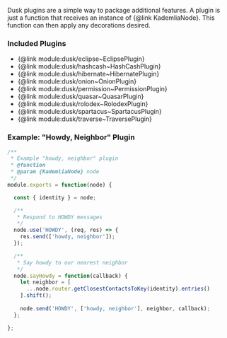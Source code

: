 Dusk plugins are a simple way to package additional features. A plugin is just 
a function that receives an instance of {@link KademliaNode}. This function can 
then apply any decorations desired.

### Included Plugins

* {@link module:dusk/eclipse~EclipsePlugin}
* {@link module:dusk/hashcash~HashCashPlugin}
* {@link module:dusk/hibernate~HibernatePlugin}
* {@link module:dusk/onion~OnionPlugin}
* {@link module:dusk/permission~PermissionPlugin}
* {@link module:dusk/quasar~QuasarPlugin}
* {@link module:dusk/rolodex~RolodexPlugin}
* {@link module:dusk/spartacus~SpartacusPlugin}
* {@link module:dusk/traverse~TraversePlugin}

### Example: "Howdy, Neighbor" Plugin

```js
/**
 * Example "howdy, neighbor" plugin
 * @function
 * @param {KademliaNode} node
 */
module.exports = function(node) {

  const { identity } = node;

  /**
   * Respond to HOWDY messages
   */
  node.use('HOWDY', (req, res) => {
    res.send(['howdy, neighbor']);
  });

  /**
   * Say howdy to our nearest neighbor
   */
  node.sayHowdy = function(callback) {
    let neighbor = [
      ...node.router.getClosestContactsToKey(identity).entries()
    ].shift();
    
    node.send('HOWDY', ['howdy, neighbor'], neighbor, callback);
  };

};
```


